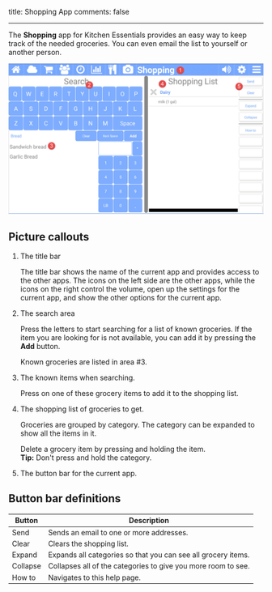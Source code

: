 title: Shopping App
comments: false

---

The **Shopping** app for Kitchen Essentials provides an easy way to keep track of the needed groceries. You can even email the list to yourself or another person. 

![alt text](images/shopping.jpg)

## Picture callouts 

1. The title bar

    The title bar shows the name of the current app and provides access to the other apps. The icons on the left side are the other apps, while the icons on the right control the volume, open up the settings for the current app, and show the other options for the current app.
	
2. The search area

    Press the letters to start searching for a list of known groceries. If the item you are looking for is not available, you can add it by pressing the **Add** button.
	
	Known groceries are listed in area #3.

3. The known items when searching.

    Press on one of these grocery items to add it to the shopping list.

4. The shopping list of groceries to get.

    Groceries are grouped by category. The category can be expanded to show all the items in it.
	
	Delete a grocery item by pressing and holding the item.  
	**Tip:** Don't press and hold the category.

5. The button bar for the current app.

## Button bar definitions

| Button   | Description |
| -------- | ------------------------------- |
| Send     | Sends an email to one or more addresses. |
| Clear    | Clears the shopping list. |
| Expand   | Expands all categories so that you can see all grocery items. |
| Collapse | Collapses all of the categories to give you more room to see. |
| How to   | Navigates to this help page. |
